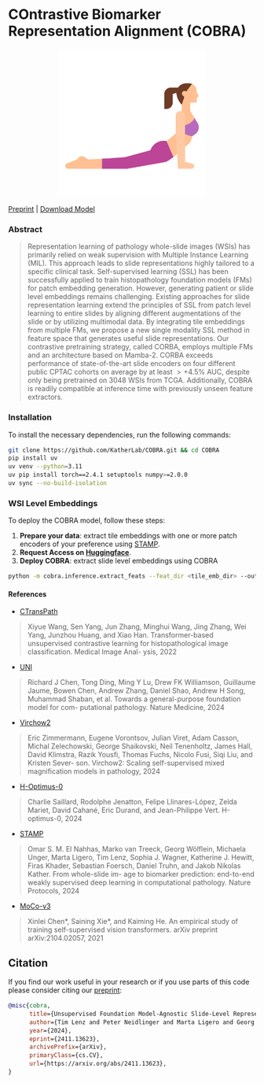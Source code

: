 # COntrastive Biomarker Representation Alignment (COBRA) 
<p align="center">
    <img src="assets/cobra.png" alt="failed loading the image" width="300"/>
</p>

[Preprint](https://arxiv.org/abs/2411.13623) | [Download Model](https://huggingface.co/KatherLab/COBRA) 

### Abstract

>Representation learning of pathology whole-slide images (WSIs) has primarily relied on weak supervision with Multiple Instance Learning (MIL). 
>This approach leads to slide representations highly tailored to a specific clinical task. 
>Self-supervised learning (SSL) has been successfully applied to train histopathology foundation models (FMs) for patch embedding generation.
>However, generating patient or slide level embeddings remains challenging. 
>Existing approaches for slide representation learning extend the principles of SSL from patch level learning to entire slides by aligning different augmentations of the slide or by utilizing multimodal data.
>By integrating tile embeddings from multiple FMs, we propose a new single modality SSL method in feature space that generates useful slide representations.
>Our contrastive pretraining strategy, called CORBA, employs multiple FMs and an architecture based on Mamba-2. CORBA exceeds performance of state-of-the-art slide encoders on four different public CPTAC cohorts on average by at least $>+4.5\%$ AUC, despite only being pretrained on 3048 WSIs from TCGA. Additionally, COBRA is readily compatible at inference time with previously unseen feature extractors.

### Installation

To install the necessary dependencies, run the following commands:

```bash
git clone https://github.com/KatherLab/COBRA.git && cd COBRA
pip install uv
uv venv --python=3.11
uv pip install torch==2.4.1 setuptools numpy>=2.0.0
uv sync --no-build-isolation
```

### WSI Level Embeddings

To deploy the COBRA model, follow these steps:

1. **Prepare your data**: extract tile embeddings with one or more patch encoders of your preference using [STAMP](https://github.com/KatherLab/STAMP).
2. **Request Access on [Huggingface](https://huggingface.co/KatherLab/COBRA)**.
3. **Deploy COBRA**: extract slide level embeddings using COBRA
```bash 
python -m cobra.inference.extract_feats --feat_dir <tile_emb_dir> --output_dir <slide_emb_dir> 
```

#### References
- [CTransPath](https://github.com/Xiyue-Wang/TransPath)
>Xiyue Wang, Sen Yang, Jun Zhang, Minghui Wang,
>Jing Zhang, Wei Yang, Junzhou Huang, and Xiao Han.
>Transformer-based unsupervised contrastive learning for
>histopathological image classification. Medical Image Anal-
>ysis, 2022
- [UNI](https://github.com/mahmoodlab/uni)
>Richard J Chen, Tong Ding, Ming Y Lu, Drew FK
>Williamson, Guillaume Jaume, Bowen Chen, Andrew
>Zhang, Daniel Shao, Andrew H Song, Muhammad Shaban,
>et al. Towards a general-purpose foundation model for com-
>putational pathology. Nature Medicine, 2024
- [Virchow2](https://huggingface.co/paige-ai/Virchow2)
>Eric Zimmermann, Eugene Vorontsov, Julian Viret, Adam
>Casson, Michal Zelechowski, George Shaikovski, Neil
>Tenenholtz, James Hall, David Klimstra, Razik Yousfi,
>Thomas Fuchs, Nicolo Fusi, Siqi Liu, and Kristen Sever-
>son. Virchow2: Scaling self-supervised mixed magnification
>models in pathology, 2024
- [H-Optimus-0](https://github.com/bioptimus/releases/tree/main/models/h-optimus/v0)
>Charlie Saillard, Rodolphe Jenatton, Felipe Llinares-López,
>Zelda Mariet, David Cahané, Eric Durand, and Jean-Philippe
>Vert. H-optimus-0, 2024
- [STAMP](https://github.com/KatherLab/STAMP)
>Omar S. M. El Nahhas, Marko van Treeck, Georg Wölflein,
>Michaela Unger, Marta Ligero, Tim Lenz, Sophia J. Wagner,
>Katherine J. Hewitt, Firas Khader, Sebastian Foersch, Daniel
>Truhn, and Jakob Nikolas Kather. From whole-slide im-
>age to biomarker prediction: end-to-end weakly supervised
>deep learning in computational pathology. Nature Protocols,
>2024
- [MoCo-v3](https://github.com/facebookresearch/moco-v3)
>Xinlei Chen*, Saining Xie*, and Kaiming He. An empirical
>study of training self-supervised vision transformers. arXiv
>preprint arXiv:2104.02057, 2021

## Citation

If you find our work useful in your research or if you use parts of this code please consider citing our [preprint](https://arxiv.org/abs/2411.13623):

```bibtex
@misc{cobra,
      title={Unsupervised Foundation Model-Agnostic Slide-Level Representation Learning}, 
      author={Tim Lenz and Peter Neidlinger and Marta Ligero and Georg Wölflein and Marko van Treeck and Jakob Nikolas Kather},
      year={2024},
      eprint={2411.13623},
      archivePrefix={arXiv},
      primaryClass={cs.CV},
      url={https://arxiv.org/abs/2411.13623}, 
}
```
